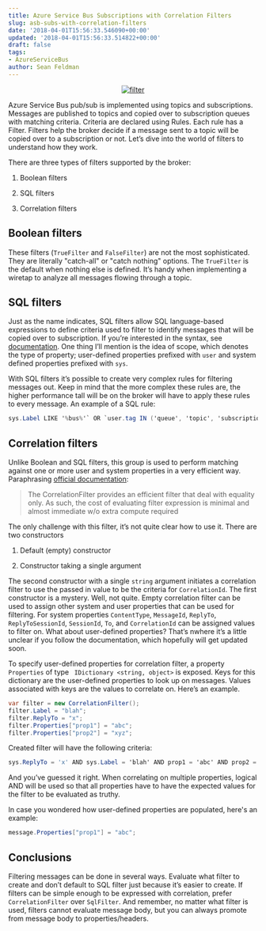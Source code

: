 ```yaml
---
title: Azure Service Bus Subscriptions with Correlation Filters
slug: asb-subs-with-correlation-filters
date: '2018-04-01T15:56:33.546090+00:00'
updated: '2018-04-01T15:56:33.514822+00:00'
draft: false
tags:
- AzureServiceBus
author: Sean Feldman
---
```

<center>
[![filter][1]][2]
</center>

Azure Service Bus pub/sub is implemented using topics and subscriptions. Messages are published to topics and copied over to subscription queues with matching criteria. Criteria are declared using Rules. Each rule has a Filter. Filters help the broker decide if a message sent to a topic will be copied over to a subscription or not. Let’s dive into the world of filters to understand how they work.
There are three types of filters supported by the broker:

 1. Boolean filters
 2. SQL filters
 3. Correlation filters

## Boolean filters

These filters (`TrueFilter` and `FalseFilter`) are not the most sophisticated. They are literally "catch-all" or "catch nothing" options. The `TrueFilter` is the default when nothing else is defined. It’s handy when implementing a wiretap to analyze all messages flowing through a topic.

## SQL filters

Just as the name indicates, SQL filters allow SQL language-based expressions to define criteria used to filter to identify messages that will be copied over to subscription. If you’re interested in the syntax, see [documentation]( https://docs.microsoft.com/en-us/azure/service-bus-messaging/service-bus-messaging-sql-filter). One thing I’ll mention is the idea of scope, which denotes the type of property; user-defined properties prefixed with `user` and system defined properties prefixed with `sys`.

With SQL filters it’s possible to create very complex rules for filtering messages out. Keep in mind that the more complex these rules are, the higher performance tall will be on the broker will have to apply these rules to every message. An example of a SQL rule:

```csharp
sys.Label LIKE '%bus%'` OR `user.tag IN ('queue', 'topic', 'subscription')
```
## Correlation filters

Unlike Boolean and SQL filters, this group is used to perform matching against one or more user and system properties in a very efficient way. Paraphrasing [official documentation]( https://docs.microsoft.com/en-us/dotnet/api/microsoft.servicebus.messaging.correlationfilter):

> The CorrelationFilter provides an efficient filter that deal with equality only. As such, the cost of evaluating filter expression is minimal and almost immediate w/o extra compute required

The only challenge with this filter, it’s not quite clear how to use it. There are two constructors

 1. Default (empty) constructor
 2. Constructor taking a single argument

The second constructor with a single `string` argument initiates a correlation filter to use the passed in value to be the criteria for `CorrelationId`. The first constructor is a mystery. Well, not quite. Empty correlation filter can be used to assign other system and user properties that can be used for filtering. For system properties `ContentType`, `MessageId`, `ReplyTo`, `ReplyToSessionId`, `SessionId`, `To`, and `CorrelationId` can be assigned values to filter on. What about user-defined properties? That’s nwhere it’s a little unclear if you follow the documentation, which hopefully will get updated soon.

To specify user-defined properties for correlation filter, a property `Properties` of type ` IDictionary <string, object>` is exposed. Keys for this dictionary are the user-defined properties to look up on messages. Values associated with keys are the values to correlate on. Here’s an example.

```csharp
var filter = new CorrelationFilter();
filter.Label = "blah";
filter.ReplyTo = "x";
filter.Properties["prop1"] = "abc";
filter.Properties["prop2"] = "xyz";
```
Created filter will have the following criteria:

```csharp
sys.ReplyTo = 'x' AND sys.Label = 'blah' AND prop1 = 'abc' AND prop2 = 'xyz'
```
And you’ve guessed it right. When correlating on multiple properties, logical AND will be used so that all properties have to have the expected values for the filter to be evaluated as truthy.

In case you wondered how user-defined properties are populated, here's an example:

```csharp
message.Properties["prop1"] = "abc";
```
## Conclusions

Filtering messages can be done in several ways. Evaluate what filter to create and don’t default to SQL filter just because it’s easier to create. If filters can be simple enough to be expressed with correlation, prefer `CorrelationFilter` over `SqlFilter`. And remember, no matter what filter is used, filters cannot evaluate message body, but you can always promote from message body to properties/headers.


[1]: https://aspblogs.blob.core.windows.net:443/media/sfeldman/2018/asb-filters/filter.png
[2]: https://weblogs.asp.net/sfeldman/%20%20%20asb-subs-with-correlation-filters
